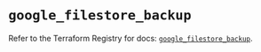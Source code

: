 # `google_filestore_backup`

Refer to the Terraform Registry for docs: [`google_filestore_backup`](https://registry.terraform.io/providers/hashicorp/google-beta/5.42.0/docs/resources/google_filestore_backup).
